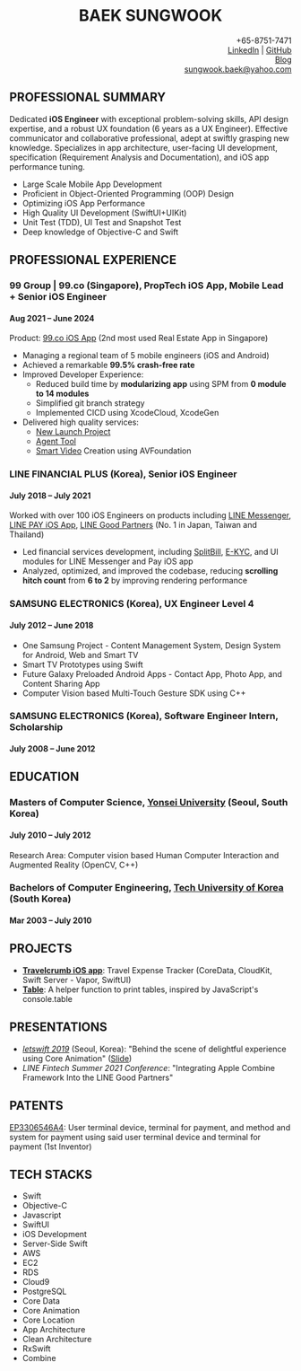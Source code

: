 <h1 align="center">BAEK SUNGWOOK</h1>

<div align="right">

+65-8751-7471<br>
[LinkedIn](https://www.linkedin.com/in/sungwookbaek/) | [GitHub](https://github.com/ShawnBaek)<br>
[Blog](https://shawnbaek.com/category/ios-development/)<br>
sungwook.baek@yahoo.com

</div>

## PROFESSIONAL SUMMARY

Dedicated **iOS Engineer** with exceptional problem-solving skills, API design expertise, and a robust UX foundation (6 years as a UX Engineer). Effective communicator and collaborative professional, adept at swiftly grasping new knowledge. Specializes in app architecture, user-facing UI development, specification (Requirement Analysis and Documentation), and iOS app performance tuning.

- Large Scale Mobile App Development
- Proficient in Object-Oriented Programming (OOP) Design
- Optimizing iOS App Performance
- High Quality UI Development (SwiftUI+UIKit)
- Unit Test (TDD), UI Test and Snapshot Test
- Deep knowledge of Objective-C and Swift

## PROFESSIONAL EXPERIENCE

### 99 Group | 99.co (Singapore), PropTech iOS App, Mobile Lead + Senior iOS Engineer
#### Aug 2021 – June 2024

Product: [99.co iOS App](https://apps.apple.com/sg/app/99-co-singapore-property-hdbs/id935675660) (2nd most used Real Estate App in Singapore)

- Managing a regional team of 5 mobile engineers (iOS and Android)
- Achieved a remarkable **99.5% crash-free rate**
- Improved Developer Experience:
  - Reduced build time by **modularizing app** using SPM from **0 module to 14 modules**
  - Simplified git branch strategy
  - Implemented CICD using XcodeCloud, XcodeGen
- Delivered high quality services:
  - [New Launch Project](https://www.99.co/singapore/new-launches)
  - [Agent Tool](https://www.99.co/singapore/property-agent-hub)
  - [Smart Video](https://www.99.co/singapore/property-agent-hub/99-smart-video) Creation using AVFoundation

<div>

### LINE FINANCIAL PLUS (Korea), Senior iOS Engineer
#### July 2018 – July 2021

Worked with over 100 iOS Engineers on products including [LINE Messenger](https://apps.apple.com/us/app/line/id443904275), [LINE PAY iOS App](https://apps.apple.com/jp/app/line-pay/id1449817412?l=en), [LINE Good Partners](https://apps.apple.com/tw/app/line-pay-good-partner/id1581060632?l=en) (No. 1 in Japan, Taiwan and Thailand)

- Led financial services development, including [SplitBill](https://linecorp.com/ja/pr/news/en/2018/2539), [E-KYC](https://clova.line.me/line-ekyc/), and UI modules for LINE Messenger and Pay iOS app
- Analyzed, optimized, and improved the codebase, reducing **scrolling hitch count** from **6 to 2** by improving rendering performance

### SAMSUNG ELECTRONICS (Korea), UX Engineer Level 4
#### July 2012 – June 2018

- One Samsung Project - Content Management System, Design System for Android, Web and Smart TV
- Smart TV Prototypes using Swift
- Future Galaxy Preloaded Android Apps - Contact App, Photo App, and Content Sharing App
- Computer Vision based Multi-Touch Gesture SDK using C++

### SAMSUNG ELECTRONICS (Korea), Software Engineer Intern, Scholarship
#### July 2008 – June 2012

## EDUCATION

### Masters of Computer Science, [Yonsei University](https://www.yonsei.ac.kr/en_sc/) (Seoul, South Korea)
#### July 2010 – July 2012

Research Area: Computer vision based Human Computer Interaction and Augmented Reality (OpenCV, C++)

### Bachelors of Computer Engineering, [Tech University of Korea](https://www.tukorea.ac.kr) (South Korea)
#### Mar 2003 – July 2010

## PROJECTS

- [**Travelcrumb iOS app**](https://apps.apple.com/us/app/travelcrumb/id1330194842): Travel Expense Tracker (CoreData, CloudKit, Swift Server - Vapor, SwiftUI)
- [**Table**](https://github.com/ShawnBaek/Table): A helper function to print tables, inspired by JavaScript's console.table

## PRESENTATIONS

- [*letswift 2019*](http://letswift.kr/2019/) (Seoul, Korea): "Behind the scene of delightful experience using Core Animation" ([Slide](https://www.slideshare.net/ssuserfc47fa/behind-scene-of-delightful-experience-letswift-2019))
- *LINE Fintech Summer 2021 Conference*: "Integrating Apple Combine Framework Into the LINE Good Partners"

## PATENTS

[EP3306546A4](https://patents.google.com/patent/EP3306546A4/en): User terminal device, terminal for payment, and method and system for payment using said user terminal device and terminal for payment (1st Inventor)

## TECH STACKS
- Swift
- Objective-C
- Javascript
- SwiftUI
- iOS Development
- Server-Side Swift
- AWS
- EC2
- RDS
- Cloud9
- PostgreSQL
- Core Data
- Core Animation
- Core Location
- App Architecture
- Clean Architecture
- RxSwift
- Combine
